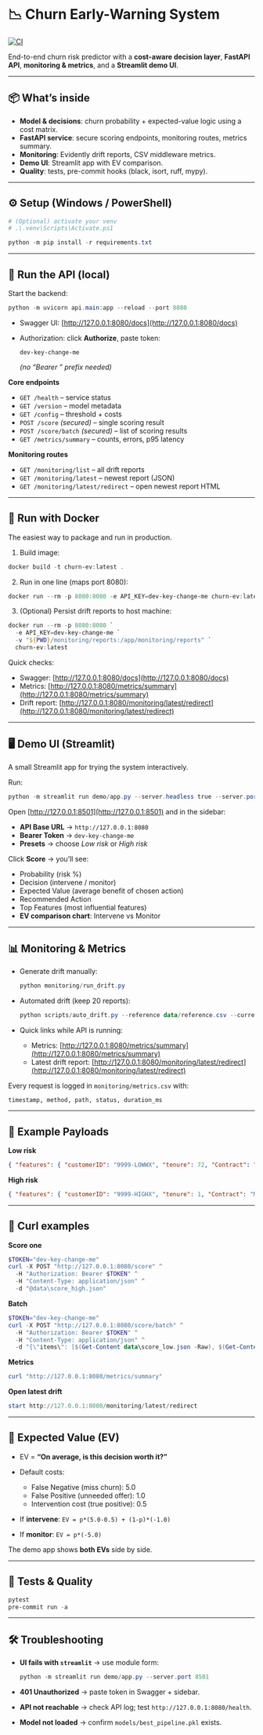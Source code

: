 # 📉 Churn Early-Warning System

[![CI](https://github.com/ohadbitton1/churn_ev/actions/workflows/ci.yml/badge.svg?branch=main)](https://github.com/ohadbitton1/churn_ev/actions/workflows/ci.yml)

End-to-end churn risk predictor with a **cost-aware decision layer**, **FastAPI API**, **monitoring & metrics**, and a **Streamlit demo UI**.

---

## 📦 What’s inside
- **Model & decisions**: churn probability + expected-value logic using a cost matrix.  
- **FastAPI service**: secure scoring endpoints, monitoring routes, metrics summary.  
- **Monitoring**: Evidently drift reports, CSV middleware metrics.  
- **Demo UI**: Streamlit app with EV comparison.  
- **Quality**: tests, pre-commit hooks (black, isort, ruff, mypy).  

---

## ⚙️ Setup (Windows / PowerShell)
```powershell
# (Optional) activate your venv
# .\.venv\Scripts\Activate.ps1

python -m pip install -r requirements.txt
````

---

## 🚀 Run the API (local)

Start the backend:

```powershell
python -m uvicorn api.main:app --reload --port 8080
```

* Swagger UI: [http://127.0.0.1:8080/docs](http://127.0.0.1:8080/docs)
* Authorization: click **Authorize**, paste token:

  ```
  dev-key-change-me
  ```

  *(no “Bearer ” prefix needed)*

**Core endpoints**

* `GET /health` – service status
* `GET /version` – model metadata
* `GET /config` – threshold + costs
* `POST /score` *(secured)* – single scoring result
* `POST /score/batch` *(secured)* – list of scoring results
* `GET /metrics/summary` – counts, errors, p95 latency

**Monitoring routes**

* `GET /monitoring/list` – all drift reports
* `GET /monitoring/latest` – newest report (JSON)
* `GET /monitoring/latest/redirect` – open newest report HTML

---

## 🐳 Run with Docker

The easiest way to package and run in production.

1. Build image:

```powershell
docker build -t churn-ev:latest .
```

2. Run in one line (maps port 8080):

```powershell
docker run --rm -p 8080:8080 -e API_KEY=dev-key-change-me churn-ev:latest
```

3. (Optional) Persist drift reports to host machine:

```powershell
docker run --rm -p 8080:8080 `
  -e API_KEY=dev-key-change-me `
  -v "${PWD}/monitoring/reports:/app/monitoring/reports" `
  churn-ev:latest
```

Quick checks:

* Swagger: [http://127.0.0.1:8080/docs](http://127.0.0.1:8080/docs)
* Metrics: [http://127.0.0.1:8080/metrics/summary](http://127.0.0.1:8080/metrics/summary)
* Drift report: [http://127.0.0.1:8080/monitoring/latest/redirect](http://127.0.0.1:8080/monitoring/latest/redirect)

---

## 🖥️ Demo UI (Streamlit)

A small Streamlit app for trying the system interactively.

Run:

```powershell
python -m streamlit run demo/app.py --server.headless true --server.port 8501
```

Open [http://127.0.0.1:8501](http://127.0.0.1:8501) and in the sidebar:

* **API Base URL** → `http://127.0.0.1:8080`
* **Bearer Token** → `dev-key-change-me`
* **Presets** → choose *Low risk* or *High risk*

Click **Score** → you’ll see:

* Probability (risk %)
* Decision (intervene / monitor)
* Expected Value (average benefit of chosen action)
* Recommended Action
* Top Features (most influential features)
* **EV comparison chart**: Intervene vs Monitor

---

## 📊 Monitoring & Metrics

* Generate drift manually:

  ```powershell
  python monitoring/run_drift.py
  ```

* Automated drift (keep 20 reports):

  ```powershell
  python scripts/auto_drift.py --reference data/reference.csv --current data/current.csv --keep 20
  ```

* Quick links while API is running:

  * Metrics: [http://127.0.0.1:8080/metrics/summary](http://127.0.0.1:8080/metrics/summary)
  * Latest drift report: [http://127.0.0.1:8080/monitoring/latest/redirect](http://127.0.0.1:8080/monitoring/latest/redirect)

Every request is logged in `monitoring/metrics.csv` with:

```
timestamp, method, path, status, duration_ms
```

---

## 🧪 Example Payloads

**Low risk**

```json
{ "features": { "customerID": "9999-LOWWX", "tenure": 72, "Contract": "Two year", "MonthlyCharges": 45.0, "TotalCharges_num": 3240.0, "...": "..." } }
```

**High risk**

```json
{ "features": { "customerID": "9999-HIGHX", "tenure": 1, "Contract": "Month-to-month", "MonthlyCharges": 95.5, "TotalCharges_num": 95.5, "...": "..." } }
```

---

## 🧷 Curl examples

**Score one**

```powershell
$TOKEN="dev-key-change-me"
curl -X POST "http://127.0.0.1:8080/score" ^
  -H "Authorization: Bearer $TOKEN" ^
  -H "Content-Type: application/json" ^
  -d "@data\score_high.json"
```

**Batch**

```powershell
$TOKEN="dev-key-change-me"
curl -X POST "http://127.0.0.1:8080/score/batch" ^
  -H "Authorization: Bearer $TOKEN" ^
  -H "Content-Type: application/json" ^
  -d "{\"items\": [$(Get-Content data\score_low.json -Raw), $(Get-Content data\score_high.json -Raw)]}"
```

**Metrics**

```powershell
curl "http://127.0.0.1:8080/metrics/summary"
```

**Open latest drift**

```powershell
start http://127.0.0.1:8080/monitoring/latest/redirect
```

---

## 🧮 Expected Value (EV)

* EV = **“On average, is this decision worth it?”**
* Default costs:

  * False Negative (miss churn): 5.0
  * False Positive (unneeded offer): 1.0
  * Intervention cost (true positive): 0.5
* If **intervene**: `EV = p*(5.0-0.5) + (1-p)*(-1.0)`
* If **monitor**: `EV = p*(-5.0)`

The demo app shows **both EVs** side by side.

---

## 🧪 Tests & Quality

```powershell
pytest
pre-commit run -a
```

---

## 🛠 Troubleshooting

* **UI fails with `streamlit`** → use module form:

  ```powershell
  python -m streamlit run demo/app.py --server.port 8501
  ```

* **401 Unauthorized** → paste token in Swagger + sidebar.

* **API not reachable** → check API log; test `http://127.0.0.1:8080/health`.

* **Model not loaded** → confirm `models/best_pipeline.pkl` exists.

```

